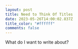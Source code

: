 ```yaml
---
layout: post
title: Need to Think Of Titles
date: 2023-05-26T14:00:02.837Z
title_color: "#ffffff"
comments: false
---
```

W﻿hat do I want to write about?